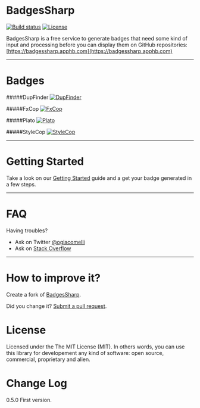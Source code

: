 BadgesSharp
===========
[![Build status](https://ci.appveyor.com/api/projects/status/3xor12cgq7xsl51i/branch/master?svg=true)](https://ci.appveyor.com/project/giacomelli/badgessharp/branch/master)
[![License](http://img.shields.io/:license-MIT-blue.svg)](https://raw.githubusercontent.com/giacomelli/BadgesSharp/master/LICENSE)


BadgesSharp is a free service to generate badges that need some kind of input and processing before you can display them on GitHub repositories:
[https://badgessharp.apphb.com](https://badgessharp.apphb.com)


--------

Badges
===
#####DupFinder
[![DupFinder](https://badgessharp.apphb.com/badges/giacomelli/BadgesSharp/DupFinder)](https://badgessharp.apphb.com/badges/giacomelli/BadgesSharp/DupFinder)

#####FxCop
[![FxCop](https://badgessharp.apphb.com/badges/giacomelli/BadgesSharp/FxCop)](https://badgessharp.apphb.com/badges/giacomelli/BadgesSharp/FxCop)

#####Plato
[![Plato](https://badgessharp.apphb.com/badges/giacomelli/BadgesSharp/PlatoMaintainability)](https://badgessharp.apphb.com/badges/giacomelli/BadgesSharp/PlatoMaintainability)

#####StyleCop
[![StyleCop](https://badgessharp.apphb.com/badges/giacomelli/BadgesSharp/StyleCop)](https://badgessharp.apphb.com/badges/giacomelli/BadgesSharp/StyleCop)




--------


Getting Started
===
Take a look on our [Getting Started](https://badgessharp.apphb.com/Docs/GettingStarted) guide and a get your badge generated in a few steps.

--------


FAQ
======

Having troubles? 
 - Ask on Twitter [@ogiacomelli](http://twitter.com/ogiacomelli)
 - Ask on [Stack Overflow](http://stackoverflow.com/search?q=BadgesSharp)
 
 --------

How to improve it?
======

Create a fork of [BadgesSharp](https://github.com/giacomelli/BadgesSharp/fork). 

Did you change it? [Submit a pull request](https://github.com/giacomelli/BadgesSharp/pull/new/master).


License
======
Licensed under the The MIT License (MIT).
In others words, you can use this library for developement any kind of software: open source, commercial, proprietary and alien.


Change Log
======
0.5.0 First version.
